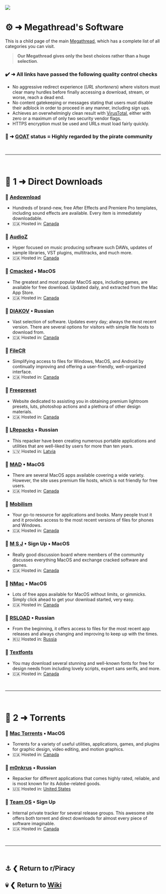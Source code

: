 ![](%%software%%)

# ⚙️ ➜ Megathread's **Software**
This is a child page of the main [Megathread](https://www.reddit.com/r/Piracy/wiki/megathread/), which has a complete list of all categories you can visit.
 
>**Our Megathread gives only the best choices rather than a huge selection**.

### ✔️ ➜ All links have passed the following quality control checks
- No aggressive redirect experience (*URL shorteners*) where visitors must clear many hurdles before finally accessing a download, stream, or worse, reach a dead end.
- No content gatekeeping or messages stating that users must disable their adblock in order to proceed in any manner, including sign ups.
- Achieves an overwhelmingly clean result with [VirusTotal](https://www.virustotal.com/gui/home/url), either with zero or a maximum of only two security vendor flags.
- HTTPS encryption must be used and URLs must load fairly quickly.

### 🐐 ➜ [GOAT](https://www.urbandictionary.com/define.php?term=goat) status = Highly regarded by the pirate community

&nbsp;

---

&nbsp;

# 📑 1 ➜ Direct Downloads

### 🔗 [Aedownload](https://aedownload.com/)
- Hundreds of brand-new, free After Effects and Premiere Pro templates, including sound effects are available. Every item is immediately downloadable.
- 🇨🇦 Hosted in: [Canada](https://check-host.net/ip-info?host=https%3A%2F%2Faedownload.com%2F&csrf_token=ea3c3184e743e86ef87efdbe1ad0f197889054b1)

### 🔗 [AudioZ](https://audioz.download/)
- Hyper focused on music producing software such DAWs, updates of sample libraries, VST plugins, multitracks, and much more.
- 🇨🇦 Hosted in: [Canada](https://check-host.net/ip-info?host=https%3A%2F%2Faudioz.download%2F&csrf_token=9dff6f7c8b805e1e8413f24f8b28ca466eaa0d9b)

### 🔗 [Cmacked](https://cmacked.com/) • MacOS
- The greatest and most popular MacOS apps, including games, are available for free download. Updated daily, and extracted from the Mac App Store.
- 🇨🇦 Hosted in: [Canada](https://check-host.net/ip-info?host=https%3A%2F%2Fcmacked.com%2F&csrf_token=e7c225d9be69d86c8f9a0a50aaa775dc73c4acc4)

### 🔗 [DIAKOV](https://diakov.net/) • Russian
- Vast selection of software. Updates every day; always the most recent version. There are several options for visitors with simple file hosts to download from.
- 🇨🇦 Hosted in: [Canada](https://check-host.net/ip-info?host=https%3A%2F%2Fdiakov.net%2F&csrf_token=8a08b5faf1067e447d06faded389cee086dba7d5)

### 🐐 [FileCR](https://filecr.com/)
- Simplifying access to files for Windows, MacOS, and Android by continually improving and offering a user-friendly, well-organized interface.
- 🇨🇦 Hosted in: [Canada](https://check-host.net/ip-info?host=https%3A%2F%2Ffilecr.com%2F&csrf_token=9dff6f7c8b805e1e8413f24f8b28ca466eaa0d9b)

### 🔗 [Freepreset](https://freepreset.net/)
- Website dedicated to assisting you in obtaining premium lightroom presets, luts, photoshop actions and a plethora of other design materials.
- 🇨🇦 Hosted in: [Canada](https://check-host.net/ip-info?host=https%3A%2F%2Ffilecr.com%2F&csrf_token=9dff6f7c8b805e1e8413f24f8b28ca466eaa0d9b)

### 🔗 [LRepacks](https://lrepacks.net/) • Russian
- This repacker have been creating numerous portable applications and utilities that are well-liked by users for more than ten years.
- 🇱🇻 Hosted in: [Latvia](https://check-host.net/ip-info?host=https%3A%2F%2Flrepacks.net%2F&csrf_token=c1b4162f9505e99000ed160ae0383d6d9068d2b1)

### 🔗 [MAD](https://www.macappdownload.com/) • MacOS
- There are several MacOS apps available covering a wide variety. However, the site uses premium file hosts, which is not friendly for free users.
- 🇨🇦 Hosted in: [Canada](https://check-host.net/ip-info?host=https%3A%2F%2Fwww.macappdownload.com%2F&csrf_token=f47f6631bcedaaa5fdaaa5549f50a26af6b9fbe9)

### 🔗 [Mobilism](https://forum.mobilism.org/index.php)
- Your go-to resource for applications and books. Many people trust it and it provides access to the most recent versions of files for phones and Windows.
- 🇨🇦 Hosted in: [Canada](https://check-host.net/ip-info?host=https%3A%2F%2Fforum.mobilism.org%2Findex.php&csrf_token=8a08b5faf1067e447d06faded389cee086dba7d5)

### 🔗 [M S J](https://www.macserialjunkie.com/forum/) • Sign Up • MacOS
- Really good discussion board where members of the community discusses everything MacOS and exchange cracked software and games.
- 🇨🇦 Hosted in: [Canada](https://check-host.net/ip-info?host=https%3A%2F%2Fforum.mobilism.org%2Findex.php&csrf_token=8a08b5faf1067e447d06faded389cee086dba7d5)

### 🔗 [NMac](https://nmac.to/hub/) • MacOS
- Lots of free apps available for MacOS without limits, or gimmicks. Simply click ahead to get your download started, very easy.
- 🇨🇦 Hosted in: [Canada](https://check-host.net/ip-info?host=https%3A%2F%2Fnmac.to%2Fhub%2F&csrf_token=e7c225d9be69d86c8f9a0a50aaa775dc73c4acc4)

### 🔗 [RSLOAD](https://rsload.net/) • Russian
- From the beginning, it offers access to files for the most recent app releases and always changing and improving to keep up with the times.
- 🇷🇺 Hosted in: [Russia](https://check-host.net/ip-info?host=https%3A%2F%2Frsload.net%2F&csrf_token=c1b4162f9505e99000ed160ae0383d6d9068d2b1)

### 🔗 [Textfonts](https://textfonts.net/)
- You may download several stunning and well-known fonts for free for design needs from including lovely scripts, expert sans serifs, and more.
- 🇨🇦 Hosted in: [Canada](https://check-host.net/ip-info?host=https%3A%2F%2Fnmac.to%2Fhub%2F&csrf_token=e7c225d9be69d86c8f9a0a50aaa775dc73c4acc4)

&nbsp;

---

&nbsp;

# 📑 2 ➜ Torrents

### 🧲 [Mac Torrents](https://www.torrentmac.net/) • MacOS
- Torrents for a variety of useful utilities, applications, games, and plugins for graphic design, video editing, and motion graphics.
- 🇨🇦 Hosted in: [Canada](https://check-host.net/ip-info?host=https%3A%2F%2Fwww.torrentmac.net%2F&csrf_token=36283e583a60763cc973c528641327d26f49b700)

### 🐐 [m0nkrus](https://w14.monkrus.ws/) • Russian
- Repacker for different applications that comes highly rated, reliable, and is most known for its Adobe-related goods.
- 🇺🇸 Hosted in: [United States](https://check-host.net/ip-info?host=https%3A%2F%2Fw14.monkrus.ws%2F&csrf_token=83934759463bf6f01e048eb6ee27e5fbc3bff90d)

### 🧲 [Team OS](https://www.teamos.xyz) • Sign Up
- Internal private tracker for several release groups. This awesome site offers both torrent and direct downloads for almost every piece of software imaginable.
- 🇨🇦 Hosted in: [Canada](https://check-host.net/ip-info?host=https%3A%2F%2Fwww.teamos.xyz&csrf_token=9dff6f7c8b805e1e8413f24f8b28ca466eaa0d9b)

&nbsp;

---

&nbsp;

⚓ ❮ Return to **r/Piracy**
---
💀 ❮ Return to [**Wiki**](https://www.reddit.com/r/Piracy/wiki/index/)
---